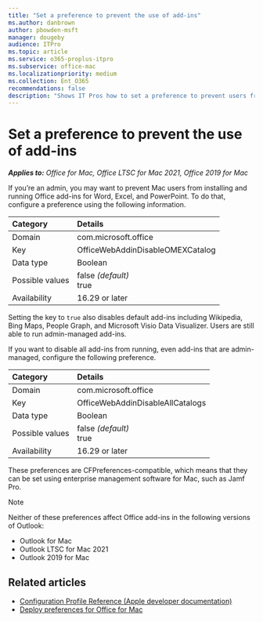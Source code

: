 ```yaml
---
title: "Set a preference to prevent the use of add-ins"
ms.author: danbrown
author: pbowden-msft
manager: dougeby
audience: ITPro
ms.topic: article
ms.service: o365-proplus-itpro
ms.subservice: office-mac
ms.localizationpriority: medium
ms.collection: Ent_O365
recommendations: false
description: "Shows IT Pros how to set a preference to prevent users from installing and running add-ins for Office for Mac."
---
```


# Set a preference to prevent the use of add-ins

***Applies to:*** *Office for Mac, Office LTSC for Mac 2021, Office 2019 for Mac*

If you’re an admin, you may want to prevent Mac users from installing and running Office add-ins for Word, Excel, and PowerPoint. To do that, configure a preference using the following information.

|Category|Details|
|:-----|:-----|
|Domain | com.microsoft.office  |
|Key |OfficeWebAddinDisableOMEXCatalog  |
|Data type|Boolean|
|Possible values |false  *(default)*  <br/> true |
|Availability|16.29 or later |

Setting the key to `true` also disables default add-ins including Wikipedia, Bing Maps, People Graph, and Microsoft Visio Data Visualizer. Users are still able to run admin-managed add-ins.

If you want to disable all add-ins from running, even add-ins that are admin-managed, configure the following preference.

|Category|Details|
|:-----|:-----|
|Domain  | com.microsoft.office  |
|Key|OfficeWebAddinDisableAllCatalogs  |
|Data type|Boolean|
|Possible values|false  *(default)*  <br/> true |
|Availability|16.29 or later |

These preferences are CFPreferences-compatible, which means that they can be set using enterprise management software for Mac, such as Jamf Pro.

> [!NOTE]
> Neither of these preferences affect Office add-ins in the following versions of Outlook:
> - Outlook for Mac
> - Outlook LTSC for Mac 2021
> - Outlook 2019 for Mac

## Related articles

- [Configuration Profile Reference (Apple developer documentation)](https://developer.apple.com/business/documentation/Configuration-Profile-Reference.pdf)
- [Deploy preferences for Office for Mac](deploy-preferences-for-office-for-mac.md)
